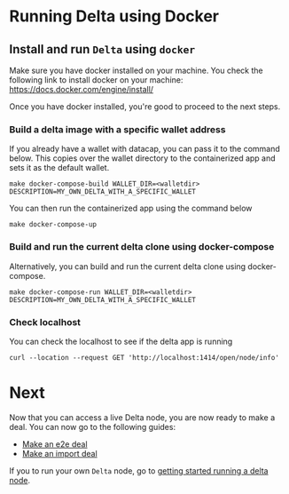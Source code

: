 # Running Delta using Docker

## Install and run `Delta` using `docker`
Make sure you have docker installed on your machine. You check the following link to install docker on your machine: https://docs.docker.com/engine/install/

Once you have docker installed, you're good to proceed to the next steps.

### Build a delta image with a specific wallet address
If you already have a wallet with datacap, you can pass it to the command below. This copies over the wallet directory to the containerized app and sets it as the default wallet.
```
make docker-compose-build WALLET_DIR=<walletdir> DESCRIPTION=MY_OWN_DELTA_WITH_A_SPECIFIC_WALLET
```
You can then run the containerized app using the command below
```
make docker-compose-up
```

### Build and run the current delta clone using docker-compose
Alternatively, you can build and run the current delta clone using docker-compose.
```
make docker-compose-run WALLET_DIR=<walletdir> DESCRIPTION=MY_OWN_DELTA_WITH_A_SPECIFIC_WALLET
```

### Check localhost
You can check the localhost to see if the delta app is running
```
curl --location --request GET 'http://localhost:1414/open/node/info'
```

# Next
Now that you can access a live Delta node, you are now ready to make a deal. You can now go to the following guides:

- [Make an e2e deal](make-e2e-deal.md)
- [Make an import deal](make-import-deal.md)

If you to run your own `Delta` node, go to [getting started running a delta node](getting-started-run-delta.md).